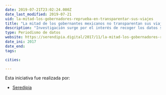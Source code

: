 ```yaml
---
date: 2019-07-21T23:02:24.000Z
date_last_modified: 2019-07-21
uid: la-mitad-los-gobernadores-reprueba-en-transparentar-sus-viajes
title: "La mitad de los gobernantes mexicanos no transparentan sus viajes"
description: "Investigación surge por el interés de recoger los datos sobre los viajes y viaticos usados por los gobernadores de México desde su elección y saber si los gobernantes transparentan sus gastos."
type: Periodismo de datos
website: https://serendipia.digital/2017/11/la-mitad-los-gobernadores-reprueba-en-transparentar-sus-viajes/
date_ini: 2017
date_end: 
tags:

cities: 

---
```


Esta iniciativa fue realizada por:

- [Seredipia](/i/seredipia.html)
